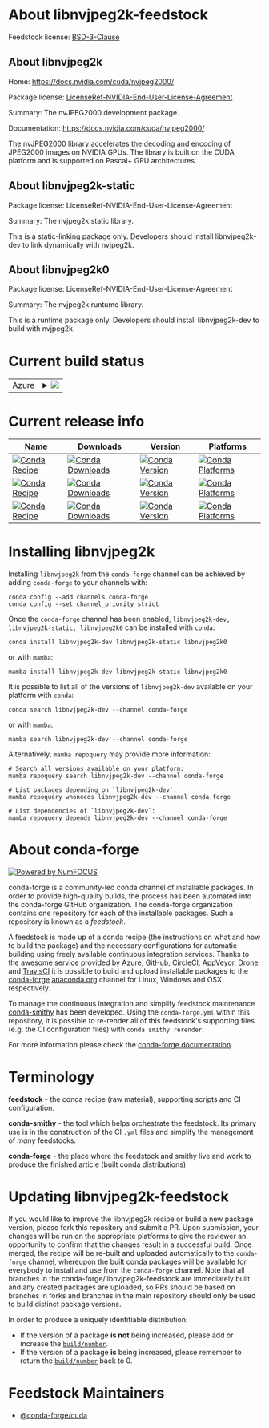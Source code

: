 About libnvjpeg2k-feedstock
===========================

Feedstock license: [BSD-3-Clause](https://github.com/conda-forge/libnvjpeg2k-split-feedstock/blob/main/LICENSE.txt)


About libnvjpeg2k
-----------------

Home: https://docs.nvidia.com/cuda/nvjpeg2000/

Package license: [LicenseRef-NVIDIA-End-User-License-Agreement](https://docs.nvidia.com/cuda/eula/index.html)

Summary: The nvJPEG2000 development package.

Documentation: https://docs.nvidia.com/cuda/nvjpeg2000/

The nvJPEG2000 library accelerates the decoding and encoding of JPEG2000 images on NVIDIA GPUs. The library is built on the CUDA platform and is supported on Pascal+ GPU architectures.

About libnvjpeg2k-static
------------------------



Package license: LicenseRef-NVIDIA-End-User-License-Agreement

Summary: The nvjpeg2k static library.

This is a static-linking package only. Developers should install libnvjpeg2k-dev to link dynamically with nvjpeg2k.

About libnvjpeg2k0
------------------



Package license: LicenseRef-NVIDIA-End-User-License-Agreement

Summary: The nvjpeg2k runtume library.

This is a runtime package only. Developers should install libnvjpeg2k-dev to build with nvjpeg2k.

Current build status
====================


<table>
    
  <tr>
    <td>Azure</td>
    <td>
      <details>
        <summary>
          <a href="https://dev.azure.com/conda-forge/feedstock-builds/_build/latest?definitionId=24026&branchName=main">
            <img src="https://dev.azure.com/conda-forge/feedstock-builds/_apis/build/status/libnvjpeg2k-split-feedstock?branchName=main">
          </a>
        </summary>
        <table>
          <thead><tr><th>Variant</th><th>Status</th></tr></thead>
          <tbody><tr>
              <td>linux_64_cuda_compiler_version12.9</td>
              <td>
                <a href="https://dev.azure.com/conda-forge/feedstock-builds/_build/latest?definitionId=24026&branchName=main">
                  <img src="https://dev.azure.com/conda-forge/feedstock-builds/_apis/build/status/libnvjpeg2k-split-feedstock?branchName=main&jobName=linux&configuration=linux%20linux_64_cuda_compiler_version12.9" alt="variant">
                </a>
              </td>
            </tr><tr>
              <td>linux_64_cuda_compiler_version13.0</td>
              <td>
                <a href="https://dev.azure.com/conda-forge/feedstock-builds/_build/latest?definitionId=24026&branchName=main">
                  <img src="https://dev.azure.com/conda-forge/feedstock-builds/_apis/build/status/libnvjpeg2k-split-feedstock?branchName=main&jobName=linux&configuration=linux%20linux_64_cuda_compiler_version13.0" alt="variant">
                </a>
              </td>
            </tr><tr>
              <td>linux_aarch64_cuda_compiler_version12.9</td>
              <td>
                <a href="https://dev.azure.com/conda-forge/feedstock-builds/_build/latest?definitionId=24026&branchName=main">
                  <img src="https://dev.azure.com/conda-forge/feedstock-builds/_apis/build/status/libnvjpeg2k-split-feedstock?branchName=main&jobName=linux&configuration=linux%20linux_aarch64_cuda_compiler_version12.9" alt="variant">
                </a>
              </td>
            </tr><tr>
              <td>linux_aarch64_cuda_compiler_version13.0</td>
              <td>
                <a href="https://dev.azure.com/conda-forge/feedstock-builds/_build/latest?definitionId=24026&branchName=main">
                  <img src="https://dev.azure.com/conda-forge/feedstock-builds/_apis/build/status/libnvjpeg2k-split-feedstock?branchName=main&jobName=linux&configuration=linux%20linux_aarch64_cuda_compiler_version13.0" alt="variant">
                </a>
              </td>
            </tr><tr>
              <td>win_64_cuda_compiler_version12.9</td>
              <td>
                <a href="https://dev.azure.com/conda-forge/feedstock-builds/_build/latest?definitionId=24026&branchName=main">
                  <img src="https://dev.azure.com/conda-forge/feedstock-builds/_apis/build/status/libnvjpeg2k-split-feedstock?branchName=main&jobName=win&configuration=win%20win_64_cuda_compiler_version12.9" alt="variant">
                </a>
              </td>
            </tr><tr>
              <td>win_64_cuda_compiler_version13.0</td>
              <td>
                <a href="https://dev.azure.com/conda-forge/feedstock-builds/_build/latest?definitionId=24026&branchName=main">
                  <img src="https://dev.azure.com/conda-forge/feedstock-builds/_apis/build/status/libnvjpeg2k-split-feedstock?branchName=main&jobName=win&configuration=win%20win_64_cuda_compiler_version13.0" alt="variant">
                </a>
              </td>
            </tr>
          </tbody>
        </table>
      </details>
    </td>
  </tr>
</table>

Current release info
====================

| Name | Downloads | Version | Platforms |
| --- | --- | --- | --- |
| [![Conda Recipe](https://img.shields.io/badge/recipe-libnvjpeg2k--dev-green.svg)](https://anaconda.org/conda-forge/libnvjpeg2k-dev) | [![Conda Downloads](https://img.shields.io/conda/dn/conda-forge/libnvjpeg2k-dev.svg)](https://anaconda.org/conda-forge/libnvjpeg2k-dev) | [![Conda Version](https://img.shields.io/conda/vn/conda-forge/libnvjpeg2k-dev.svg)](https://anaconda.org/conda-forge/libnvjpeg2k-dev) | [![Conda Platforms](https://img.shields.io/conda/pn/conda-forge/libnvjpeg2k-dev.svg)](https://anaconda.org/conda-forge/libnvjpeg2k-dev) |
| [![Conda Recipe](https://img.shields.io/badge/recipe-libnvjpeg2k--static-green.svg)](https://anaconda.org/conda-forge/libnvjpeg2k-static) | [![Conda Downloads](https://img.shields.io/conda/dn/conda-forge/libnvjpeg2k-static.svg)](https://anaconda.org/conda-forge/libnvjpeg2k-static) | [![Conda Version](https://img.shields.io/conda/vn/conda-forge/libnvjpeg2k-static.svg)](https://anaconda.org/conda-forge/libnvjpeg2k-static) | [![Conda Platforms](https://img.shields.io/conda/pn/conda-forge/libnvjpeg2k-static.svg)](https://anaconda.org/conda-forge/libnvjpeg2k-static) |
| [![Conda Recipe](https://img.shields.io/badge/recipe-libnvjpeg2k0-green.svg)](https://anaconda.org/conda-forge/libnvjpeg2k0) | [![Conda Downloads](https://img.shields.io/conda/dn/conda-forge/libnvjpeg2k0.svg)](https://anaconda.org/conda-forge/libnvjpeg2k0) | [![Conda Version](https://img.shields.io/conda/vn/conda-forge/libnvjpeg2k0.svg)](https://anaconda.org/conda-forge/libnvjpeg2k0) | [![Conda Platforms](https://img.shields.io/conda/pn/conda-forge/libnvjpeg2k0.svg)](https://anaconda.org/conda-forge/libnvjpeg2k0) |

Installing libnvjpeg2k
======================

Installing `libnvjpeg2k` from the `conda-forge` channel can be achieved by adding `conda-forge` to your channels with:

```
conda config --add channels conda-forge
conda config --set channel_priority strict
```

Once the `conda-forge` channel has been enabled, `libnvjpeg2k-dev, libnvjpeg2k-static, libnvjpeg2k0` can be installed with `conda`:

```
conda install libnvjpeg2k-dev libnvjpeg2k-static libnvjpeg2k0
```

or with `mamba`:

```
mamba install libnvjpeg2k-dev libnvjpeg2k-static libnvjpeg2k0
```

It is possible to list all of the versions of `libnvjpeg2k-dev` available on your platform with `conda`:

```
conda search libnvjpeg2k-dev --channel conda-forge
```

or with `mamba`:

```
mamba search libnvjpeg2k-dev --channel conda-forge
```

Alternatively, `mamba repoquery` may provide more information:

```
# Search all versions available on your platform:
mamba repoquery search libnvjpeg2k-dev --channel conda-forge

# List packages depending on `libnvjpeg2k-dev`:
mamba repoquery whoneeds libnvjpeg2k-dev --channel conda-forge

# List dependencies of `libnvjpeg2k-dev`:
mamba repoquery depends libnvjpeg2k-dev --channel conda-forge
```


About conda-forge
=================

[![Powered by
NumFOCUS](https://img.shields.io/badge/powered%20by-NumFOCUS-orange.svg?style=flat&colorA=E1523D&colorB=007D8A)](https://numfocus.org)

conda-forge is a community-led conda channel of installable packages.
In order to provide high-quality builds, the process has been automated into the
conda-forge GitHub organization. The conda-forge organization contains one repository
for each of the installable packages. Such a repository is known as a *feedstock*.

A feedstock is made up of a conda recipe (the instructions on what and how to build
the package) and the necessary configurations for automatic building using freely
available continuous integration services. Thanks to the awesome service provided by
[Azure](https://azure.microsoft.com/en-us/services/devops/), [GitHub](https://github.com/),
[CircleCI](https://circleci.com/), [AppVeyor](https://www.appveyor.com/),
[Drone](https://cloud.drone.io/welcome), and [TravisCI](https://travis-ci.com/)
it is possible to build and upload installable packages to the
[conda-forge](https://anaconda.org/conda-forge) [anaconda.org](https://anaconda.org/)
channel for Linux, Windows and OSX respectively.

To manage the continuous integration and simplify feedstock maintenance
[conda-smithy](https://github.com/conda-forge/conda-smithy) has been developed.
Using the ``conda-forge.yml`` within this repository, it is possible to re-render all of
this feedstock's supporting files (e.g. the CI configuration files) with ``conda smithy rerender``.

For more information please check the [conda-forge documentation](https://conda-forge.org/docs/).

Terminology
===========

**feedstock** - the conda recipe (raw material), supporting scripts and CI configuration.

**conda-smithy** - the tool which helps orchestrate the feedstock.
                   Its primary use is in the construction of the CI ``.yml`` files
                   and simplify the management of *many* feedstocks.

**conda-forge** - the place where the feedstock and smithy live and work to
                  produce the finished article (built conda distributions)


Updating libnvjpeg2k-feedstock
==============================

If you would like to improve the libnvjpeg2k recipe or build a new
package version, please fork this repository and submit a PR. Upon submission,
your changes will be run on the appropriate platforms to give the reviewer an
opportunity to confirm that the changes result in a successful build. Once
merged, the recipe will be re-built and uploaded automatically to the
`conda-forge` channel, whereupon the built conda packages will be available for
everybody to install and use from the `conda-forge` channel.
Note that all branches in the conda-forge/libnvjpeg2k-feedstock are
immediately built and any created packages are uploaded, so PRs should be based
on branches in forks and branches in the main repository should only be used to
build distinct package versions.

In order to produce a uniquely identifiable distribution:
 * If the version of a package **is not** being increased, please add or increase
   the [``build/number``](https://docs.conda.io/projects/conda-build/en/latest/resources/define-metadata.html#build-number-and-string).
 * If the version of a package **is** being increased, please remember to return
   the [``build/number``](https://docs.conda.io/projects/conda-build/en/latest/resources/define-metadata.html#build-number-and-string)
   back to 0.

Feedstock Maintainers
=====================

* [@conda-forge/cuda](https://github.com/orgs/conda-forge/teams/cuda/)

